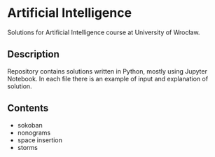# Artificial Intelligence

Solutions for Artificial Intelligence course at University of Wrocław.

## Description

Repository contains solutions written in Python, mostly using Jupyter Notebook. In each file there is an example of input and explanation of solution.

## Contents

* sokoban
* nonograms
* space insertion
* storms
